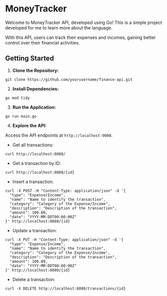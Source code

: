 # MoneyTracker

Welcome to MoneyTracker API, developed using Go! This is a simple project developed for me to learn more about the language.

With this API, users can track their expenses and incomes, gaining better control over their financial activities.

## Getting Started

1. **Clone the Repository:**
```
git clone https://github.com/yourusername/finance-api.git
```
2. **Install Dependencies:**
```
go mod tidy
```
3. **Run the Application:**
```
go run main.go
```
4. **Explore the API:**
   
Access the API endpoints at `http://localhost:9000`.

- Get all transactions:
```
curl http://localhost:8080/
```
- Get a transaction by ID:
```
curl http://localhost:8080/{id}
```
- Insert a transaction:
```
curl -X POST -H "Content-Type: application/json" -d '{
  "type": "Expense/Income",
  "name": "Name to identify the transaction",
  "category": "Category of the Expense/Income",
  "description": "Description of the transaction",
  "amount": 100.00,
  "date": "YYYY-MM-DDT00:00:00Z"
}' http://localhost:8080/{id}
```
- Update a transaction:
```
curl -X PUT -H "Content-Type: application/json" -d '{
  "type": "Expense/Income",
  "name": "Name to identify the transaction",
  "category": "Category of the Expense/Income",
  "description": "Description of the transaction",
  "amount": 100.00,
  "date": "YYYY-MM-DDT00:00:00Z"
}' http://localhost:8080/{id}
```
- Delete a transaction:
```
curl -X DELETE http://localhost:8080/transactions/{id}
```
